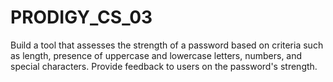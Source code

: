 # PRODIGY_CS_03
Build a tool that assesses the strength of a password based on criteria such as length, presence of uppercase and lowercase letters, numbers, and special characters. Provide feedback to users on the password's strength.
